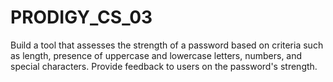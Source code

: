 # PRODIGY_CS_03
Build a tool that assesses the strength of a password based on criteria such as length, presence of uppercase and lowercase letters, numbers, and special characters. Provide feedback to users on the password's strength.
